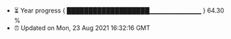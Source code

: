 - ⏳ Year progress { ███████████████████▁▁▁▁▁▁▁▁▁▁▁ } 64.30 %
- ⏰ Updated on Mon, 23 Aug 2021 16:32:16 GMT

